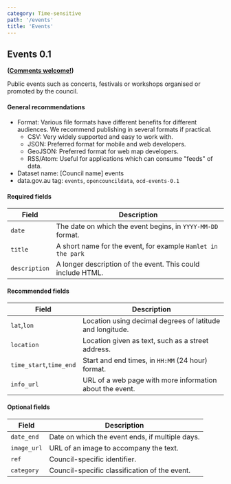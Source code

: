 ```yaml
---
category: Time-sensitive
path: '/events'
title: 'Events'
---
```

## Events 0.1
**([Comments welcome!](https://github.com/okfnau/open-council-data/issues))**

Public events such as concerts, festivals or workshops organised or promoted by the council.

#### General recommendations

* Format: Various file formats have different benefits for different audiences. We recommend publishing in several formats if practical.
  * CSV: Very widely supported and easy to work with.
  * JSON: Preferred format for mobile and web developers.
  * GeoJSON: Preferred format for web map developers.
  * RSS/Atom: Useful for applications which can consume "feeds" of data.
* Dataset name: [Council name] events
* data.gov.au tag: `events`, `opencouncildata`, `ocd-events-0.1`

#### Required fields
Field | Description
------|------------
`date`           |The date on which the event begins, in `YYYY-MM-DD` format.
`title`          |A short name for the event, for example `Hamlet in the park`
`description`    |A longer description of the event. This could include HTML.

#### Recommended fields
Field | Description
------|------------
`lat`,`lon`            |Location using decimal degrees of latitude and longitude.
`location`             |Location given as text, such as a street address.
`time_start`,`time_end`|Start and end times, in `HH:MM` (24 hour) format.
`info_url`             | URL of a web page with more information about the event.

#### Optional fields

Field | Description
------|------------
`date_end`  | Date on which the event ends, if multiple days.
`image_url` | URL of an image to accompany the text.
`ref`       | Council-specific identifier.
`category`  | Council-specific classification of the event.

